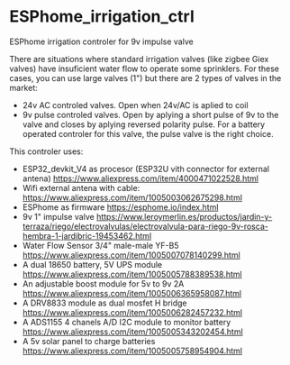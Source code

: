 # ESPhome_irrigation_ctrl
ESPhome irrigation controler for 9v impulse valve

There are situations where standard irrigation valves (like zigbee Giex valves) have insuficient water flow to operate some sprinklers.
For these cases, you can use large valves (1") but there are 2 types of valves in the market:
  - 24v AC controled valves. Open when 24v/AC is aplied to coil
  - 9v pulse controled valves. Open by aplying a short pulse of 9v to the valve and closes by aplying reversed polarity pulse.
For a battery operated controler for this valve, the pulse valve is the right choice.

This controler uses:
  - ESP32_devkit_V4 as procesor (ESP32U vith connector for external antena)
      https://www.aliexpress.com/item/4000471022528.html
  - Wifi external antena with cable:
      https://www.aliexpress.com/item/1005003062675298.html
  - ESPhome as firmware
      https://esphome.io/index.html
  - 9v 1" impulse valve
      https://www.leroymerlin.es/productos/jardin-y-terraza/riego/electrovalvulas/electrovalvula-para-riego-9v-rosca-hembra-1-jardibric-19453462.html
  - Water Flow Sensor 3/4" male-male YF-B5
      https://www.aliexpress.com/item/1005007078140299.html
  - A dual 18650 battery, 5V UPS module
      https://www.aliexpress.com/item/1005005788389538.html
  - An adjustable boost module for 5v to 9v 2A
      https://www.aliexpress.com/item/1005006365958087.html
  - A DRV8833 module as dual mosfet H bridge
      https://www.aliexpress.com/item/1005006282457232.html
  - A ADS1155 4 chanels A/D I2C module to monitor battery
      https://www.aliexpress.com/item/1005005343202454.html
  - A 5v solar panel to charge batteries
      https://www.aliexpress.com/item/1005005758954904.html

